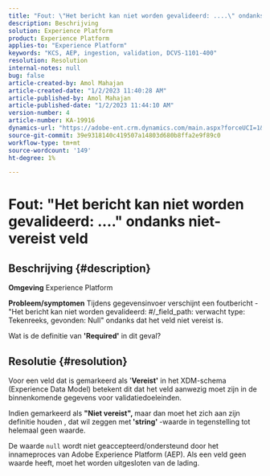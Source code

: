 ```yaml
---
title: "Fout: \"Het bericht kan niet worden gevalideerd: ....\" ondanks niet-vereist veld"
description: Beschrijving
solution: Experience Platform
product: Experience Platform
applies-to: "Experience Platform"
keywords: "KCS, AEP, ingestion, validation, DCVS-1101-400"
resolution: Resolution
internal-notes: null
bug: false
article-created-by: Amol Mahajan
article-created-date: "1/2/2023 11:40:28 AM"
article-published-by: Amol Mahajan
article-published-date: "1/2/2023 11:44:10 AM"
version-number: 4
article-number: KA-19916
dynamics-url: "https://adobe-ent.crm.dynamics.com/main.aspx?forceUCI=1&pagetype=entityrecord&etn=knowledgearticle&id=bea9f53d-928a-ed11-81ac-6045bd006ce9"
source-git-commit: 39e9318140c419507a14803d680b8ffa2e9f89c0
workflow-type: tm+mt
source-wordcount: '149'
ht-degree: 1%

---
```


# Fout: &quot;Het bericht kan niet worden gevalideerd: ....&quot; ondanks niet-vereist veld

## Beschrijving {#description}

<b>Omgeving</b>
Experience Platform


<b>Probleem/symptomen</b>
Tijdens gegevensinvoer verschijnt een foutbericht - &quot;Het bericht kan niet worden gevalideerd: #/_field_path: verwacht type: Tekenreeks, gevonden: Null&quot; ondanks dat het veld niet vereist is.

Wat is de definitie van <b>&#39;Required&#39;</b> in dit geval?


## Resolutie {#resolution}


Voor een veld dat is gemarkeerd als &#39;<b>Vereist&#39;</b> in het XDM-schema (Experience Data Model) betekent dit dat het veld aanwezig moet zijn in de binnenkomende gegevens voor validatiedoeleinden.

Indien gemarkeerd als <b>&quot;Niet vereist&quot;, </b>maar dan moet het zich aan zijn definitie houden , dat wil zeggen met<b> &#39;string&#39; </b>-waarde in tegenstelling tot helemaal geen waarde.



De waarde `null` wordt niet geaccepteerd/ondersteund door het innameproces van Adobe Experience Platform (AEP). Als een veld geen waarde heeft, moet het worden uitgesloten van de lading.
